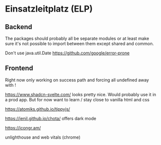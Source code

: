 # Einsatzleitplatz (ELP)
## Backend
The packages should probably all be separate modules or at least make sure it's not possible to import between them except shared and common.

Don't use java.util.Date
https://github.com/google/error-prone

## Frontend

Right now only working on success path and forcing all undefined away with !

https://www.shadcn-svelte.com/ looks pretty nice. Would probably use it in a prod app. But for now want to learn / stay close to vanilla html and css

https://atomiks.github.io/tippyjs/

https://jenil.github.io/chota/
offers dark mode

https://icongr.am/

unlighthouse and web vitals (chrome)